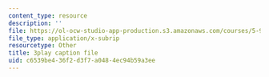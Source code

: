 ```yaml
---
content_type: resource
description: ''
file: https://ol-ocw-studio-app-production.s3.amazonaws.com/courses/5-95j-teaching-college-level-science-and-engineering-fall-2015/c6539be436f2d3f7a0484ec94b59a3ee_hpM-siY2Bl0.srt
file_type: application/x-subrip
resourcetype: Other
title: 3play caption file
uid: c6539be4-36f2-d3f7-a048-4ec94b59a3ee
---
```

